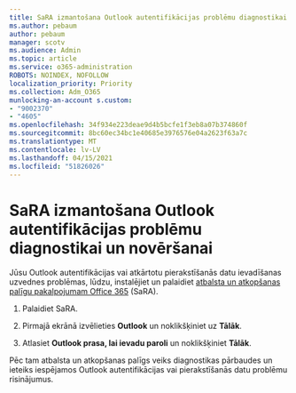 ```yaml
---
title: SaRA izmantošana Outlook autentifikācijas problēmu diagnostikai un novēršanai
ms.author: pebaum
author: pebaum
manager: scotv
ms.audience: Admin
ms.topic: article
ms.service: o365-administration
ROBOTS: NOINDEX, NOFOLLOW
localization_priority: Priority
ms.collection: Adm_O365
munlocking-an-account s.custom:
- "9002370"
- "4605"
ms.openlocfilehash: 34f934e223deae9d4b5bcfe1f3eb8a07b374860f
ms.sourcegitcommit: 8bc60ec34bc1e40685e3976576e04a2623f63a7c
ms.translationtype: MT
ms.contentlocale: lv-LV
ms.lasthandoff: 04/15/2021
ms.locfileid: "51826026"
---
```

# <a name="use-sara-to-diagnose-and-resolve-outlook-authentication-issues"></a>SaRA izmantošana Outlook autentifikācijas problēmu diagnostikai un novēršanai

Jūsu Outlook autentifikācijas vai atkārtotu pierakstīšanās datu ievadīšanas uzvednes problēmas, lūdzu, instalējiet un palaidiet [atbalsta un atkopšanas palīgu pakalpojumam Office 365](https://diagnostics.office.com/#/) (SaRA).

1. Palaidiet SaRA.

2. Pirmajā ekrānā izvēlieties **Outlook** un noklikšķiniet uz **Tālāk**.

3. Atlasiet **Outlook prasa, lai ievadu paroli** un noklikšķiniet **Tālāk**.

Pēc tam atbalsta un atkopšanas palīgs veiks diagnostikas pārbaudes un ieteiks iespējamos Outlook autentifikācijas vai pierakstīšanās datu problēmu risinājumus.
